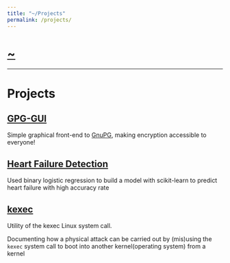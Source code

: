 ```yaml
---
title: "~/Projects"
permalink: /projects/
---
```


# [~](../README.md)

---

# Projects

## [GPG-GUI](https://elvindesouza.github.io/GPG-GUI/)

Simple graphical front-end to [GnuPG](gnupg.md), making encryption accessible to everyone!

## [Heart Failure Detection](https://github.com/elvindsouza/assorted/tree/master/heart-failure-detection)

Used binary logistic regression to build a model with scikit-learn to predict heart failure with high accuracy rate

## [kexec](kexec.md)

Utility of the kexec Linux system call.

Documenting how a physical attack can be carried out by (mis)using the `kexec` system call to boot into another kernel(operating system) from a kernel
